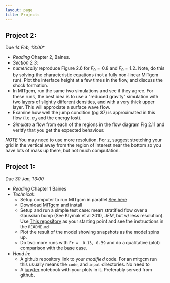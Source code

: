 ```yaml
---
layout: page
title: Projects
---
```


## Project 2:

Due *14 Feb, 13:00**

   - *Reading* Chapter 2, Baines.
   - *Section 2.3*:
   - *numerically* reproduce Figure 2.6 for $F_0 = 0.8$ and $F_0 = 1.2$.  Note, do this by solving the characteristic equations (not a fully non-linear MITgcm run).  Plot the interface height at a few times in the flow, and discuss the shock formation.
   - In MITgcm, run the same two simulations and see if they agree.  For these runs, the best idea is to use a "reduced gravity" simulation with two layers of slightly different densities, and with a very thick upper layer. This will approxiate a surface wave flow.
   - Examine how well the jump condition (pg 37) is approximated in    this flow (i.e. $c_J$ and the energy lost).
   - *Simulate* a flow from each of the regions in the flow diagram    Fig 2.11 and veritfy that you get the expected behaviour.

*NOTE* You may need to use more resolution.  For z, suggest stretching your grid in the vertical away from the region of interest near the bottom so you have lots of mass up there, but not much computation.


   




## Project 1:

Due *30 Jan, 13:00*

   - *Reading* Chapter 1 Baines
   - *Technical*:  
      - Setup computer to run MITgcm in parallel [See here](https://jklymak.github.io/MITgcmExampleSteadyGauss/install.html)
      - Download [MITgcm](http://mitgcm.org) and install
      - Setup and run a simple test case: mean stratified flow over a Gaussian bump (See Klymak et al 2010, *JFM*, but w/ less resolution).  Use [This repository](https://github.com/jklymak/MITgcmExampleSteadyGauss) as your starting point and see the instructions in the `README.md`
      - Plot the result of the model showing snapshots as the model spins up.
      - Do two more runs with `Fr =  0.13, 0.39` and do a qualitative (plot) comparison with the base case.  
   - *Hand in*:
      - A github repository link to your *modified* code.  For an mitgcm run this usually means the `code`, and `input` directories.  No need to
      - A [jupyter](http://jupyter.org) notebook with your plots in it.  Preferably served from github.

